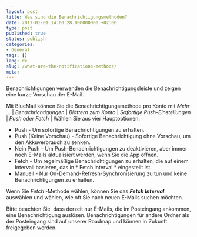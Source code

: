 ```yaml
---
layout: post
title: Was sind die Benachrichtigungsmethoden?
date: 2017-01-01 14:00:28.000000000 +02:00
type: post
published: true
status: publish
categories:
- General
tags: []
lang: de
slug: /what-are-the-notifications-methods/
meta:
---
```


Benachrichtigungen verwenden die Benachrichtigungsleiste und zeigen eine kurze Vorschau der E-Mail.

Mit BlueMail können Sie die Benachrichtigungsmethode pro Konto mit *Mehr ...* \| *Benachrichtigungen* \| *Blättern zum Konto* \| *Sofortige Push-Einstellungen* \| *Push oder Fetch* \| Wählen Sie aus vier Hauptoptionen:

* Push - Um sofortige Benachrichtigungen zu erhalten.
* Push (Keine Vorschau) - Sofortige Benachrichtigung ohne Vorschau, um den Akkuverbrauch zu senken.
* Nein Push - Um Push-Benachrichtigungen zu deaktivieren, aber immer noch E-Mails aktualisiert werden, wenn Sie die App öffnen.
* Fetch - Um regelmäßige Benachrichtigungen zu erhalten, die auf einem Intervall basieren, das in * Fetch Interval * eingestellt ist.
* Manuell - Nur On-Demand-Refresh-Synchronisierung zu tun und keine Benachrichtigungen zu erhalten.

Wenn Sie *Fetch* -Methode wählen, können Sie das ***Fetch Interval*** auswählen und wählen, wie oft Sie nach neuen E-Mails suchen möchten.

Bitte beachten Sie, dass derzeit nur E-Mails, die im Posteingang ankommen, eine Benachrichtigung auslösen. Benachrichtigungen für andere Ordner als der Posteingang sind auf unserer Roadmap und können in Zukunft freigegeben werden.
